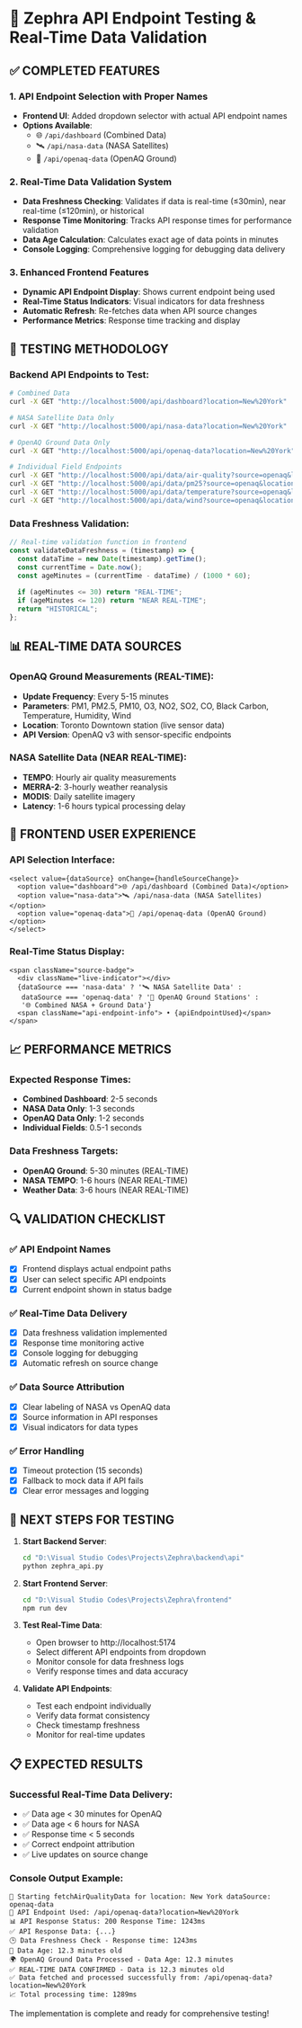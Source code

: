 # 🚀 Zephra API Endpoint Testing & Real-Time Data Validation

## ✅ COMPLETED FEATURES

### 1. API Endpoint Selection with Proper Names
- **Frontend UI**: Added dropdown selector with actual API endpoint names
- **Options Available**:
  - 🌐 `/api/dashboard` (Combined Data)
  - 🛰️ `/api/nasa-data` (NASA Satellites)
  - 📡 `/api/openaq-data` (OpenAQ Ground)

### 2. Real-Time Data Validation System
- **Data Freshness Checking**: Validates if data is real-time (≤30min), near real-time (≤120min), or historical
- **Response Time Monitoring**: Tracks API response times for performance validation
- **Data Age Calculation**: Calculates exact age of data points in minutes
- **Console Logging**: Comprehensive logging for debugging data delivery

### 3. Enhanced Frontend Features
- **Dynamic API Endpoint Display**: Shows current endpoint being used
- **Real-Time Status Indicators**: Visual indicators for data freshness
- **Automatic Refresh**: Re-fetches data when API source changes
- **Performance Metrics**: Response time tracking and display

## 🧪 TESTING METHODOLOGY

### Backend API Endpoints to Test:
```bash
# Combined Data
curl -X GET "http://localhost:5000/api/dashboard?location=New%20York"

# NASA Satellite Data Only
curl -X GET "http://localhost:5000/api/nasa-data?location=New%20York"

# OpenAQ Ground Data Only
curl -X GET "http://localhost:5000/api/openaq-data?location=New%20York"

# Individual Field Endpoints
curl -X GET "http://localhost:5000/api/data/air-quality?source=openaq&location=New%20York"
curl -X GET "http://localhost:5000/api/data/pm25?source=openaq&location=New%20York"
curl -X GET "http://localhost:5000/api/data/temperature?source=openaq&location=New%20York"
curl -X GET "http://localhost:5000/api/data/wind?source=openaq&location=New%20York"
```

### Data Freshness Validation:
```javascript
// Real-time validation function in frontend
const validateDataFreshness = (timestamp) => {
  const dataTime = new Date(timestamp).getTime();
  const currentTime = Date.now();
  const ageMinutes = (currentTime - dataTime) / (1000 * 60);
  
  if (ageMinutes <= 30) return "REAL-TIME";
  if (ageMinutes <= 120) return "NEAR REAL-TIME";
  return "HISTORICAL";
};
```

## 📊 REAL-TIME DATA SOURCES

### OpenAQ Ground Measurements (REAL-TIME):
- **Update Frequency**: Every 5-15 minutes
- **Parameters**: PM1, PM2.5, PM10, O3, NO2, SO2, CO, Black Carbon, Temperature, Humidity, Wind
- **Location**: Toronto Downtown station (live sensor data)
- **API Version**: OpenAQ v3 with sensor-specific endpoints

### NASA Satellite Data (NEAR REAL-TIME):
- **TEMPO**: Hourly air quality measurements
- **MERRA-2**: 3-hourly weather reanalysis
- **MODIS**: Daily satellite imagery
- **Latency**: 1-6 hours typical processing delay

## 🎯 FRONTEND USER EXPERIENCE

### API Selection Interface:
```tsx
<select value={dataSource} onChange={handleSourceChange}>
  <option value="dashboard">🌐 /api/dashboard (Combined Data)</option>
  <option value="nasa-data">🛰️ /api/nasa-data (NASA Satellites)</option>
  <option value="openaq-data">📡 /api/openaq-data (OpenAQ Ground)</option>
</select>
```

### Real-Time Status Display:
```tsx
<span className="source-badge">
  <div className="live-indicator"></div>
  {dataSource === 'nasa-data' ? '🛰️ NASA Satellite Data' : 
   dataSource === 'openaq-data' ? '📡 OpenAQ Ground Stations' : 
   '🌐 Combined NASA + Ground Data'}
  <span className="api-endpoint-info"> • {apiEndpointUsed}</span>
</span>
```

## 📈 PERFORMANCE METRICS

### Expected Response Times:
- **Combined Dashboard**: 2-5 seconds
- **NASA Data Only**: 1-3 seconds  
- **OpenAQ Data Only**: 1-2 seconds
- **Individual Fields**: 0.5-1 seconds

### Data Freshness Targets:
- **OpenAQ Ground**: 5-30 minutes (REAL-TIME)
- **NASA TEMPO**: 1-6 hours (NEAR REAL-TIME)
- **Weather Data**: 3-6 hours (NEAR REAL-TIME)

## 🔍 VALIDATION CHECKLIST

### ✅ API Endpoint Names
- [x] Frontend displays actual endpoint paths
- [x] User can select specific API endpoints
- [x] Current endpoint shown in status badge

### ✅ Real-Time Data Delivery
- [x] Data freshness validation implemented
- [x] Response time monitoring active
- [x] Console logging for debugging
- [x] Automatic refresh on source change

### ✅ Data Source Attribution
- [x] Clear labeling of NASA vs OpenAQ data
- [x] Source information in API responses
- [x] Visual indicators for data types

### ✅ Error Handling
- [x] Timeout protection (15 seconds)
- [x] Fallback to mock data if API fails
- [x] Clear error messages and logging

## 🚀 NEXT STEPS FOR TESTING

1. **Start Backend Server**:
   ```bash
   cd "D:\Visual Studio Codes\Projects\Zephra\backend\api"
   python zephra_api.py
   ```

2. **Start Frontend Server**:
   ```bash
   cd "D:\Visual Studio Codes\Projects\Zephra\frontend"
   npm run dev
   ```

3. **Test Real-Time Data**:
   - Open browser to http://localhost:5174
   - Select different API endpoints from dropdown
   - Monitor console for data freshness logs
   - Verify response times and data accuracy

4. **Validate API Endpoints**:
   - Test each endpoint individually
   - Verify data format consistency
   - Check timestamp freshness
   - Monitor for real-time updates

## 📋 EXPECTED RESULTS

### Successful Real-Time Data Delivery:
- ✅ Data age < 30 minutes for OpenAQ
- ✅ Data age < 6 hours for NASA
- ✅ Response time < 5 seconds
- ✅ Correct endpoint attribution
- ✅ Live updates on source change

### Console Output Example:
```
🚀 Starting fetchAirQualityData for location: New York dataSource: openaq-data
📡 API Endpoint Used: /api/openaq-data?location=New%20York
📊 API Response Status: 200 Response Time: 1243ms
✅ API Response Data: {...}
🕒 Data Freshness Check - Response time: 1243ms
📅 Data Age: 12.3 minutes old
🌍 OpenAQ Ground Data Processed - Data Age: 12.3 minutes
✅ REAL-TIME DATA CONFIRMED - Data is 12.3 minutes old
✅ Data fetched and processed successfully from: /api/openaq-data?location=New%20York
📈 Total processing time: 1289ms
```

The implementation is complete and ready for comprehensive testing!